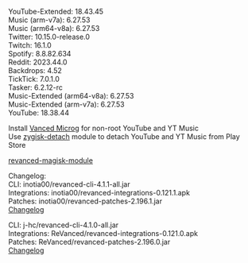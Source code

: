 YouTube-Extended: 18.43.45  
Music (arm-v7a): 6.27.53  
Music (arm64-v8a): 6.27.53  
Twitter: 10.15.0-release.0  
Twitch: 16.1.0  
Spotify: 8.8.82.634  
Reddit: 2023.44.0  
Backdrops: 4.52  
TickTick: 7.0.1.0  
Tasker: 6.2.12-rc  
Music-Extended (arm64-v8a): 6.27.53  
Music-Extended (arm-v7a): 6.27.53  
YouTube: 18.38.44  

Install [Vanced Microg](https://github.com/TeamVanced/VancedMicroG/releases) for non-root YouTube and YT Music  
Use [zygisk-detach](https://github.com/j-hc/zygisk-detach) module to detach YouTube and YT Music from Play Store  

[revanced-magisk-module](https://github.com/j-hc/revanced-magisk-module)  

Changelog:  
CLI: inotia00/revanced-cli-4.1.1-all.jar  
Integrations: inotia00/revanced-integrations-0.121.1.apk  
Patches: inotia00/revanced-patches-2.196.1.jar  
[Changelog](https://github.com/inotia00/revanced-patches/releases/tag/v2.196.1)

CLI: j-hc/revanced-cli-4.1.0-all.jar  
Integrations: ReVanced/revanced-integrations-0.121.0.apk  
Patches: ReVanced/revanced-patches-2.196.0.jar  
[Changelog](https://github.com/ReVanced/revanced-patches/releases/tag/v2.196.0)  
